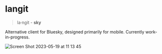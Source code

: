 # langit

> la‧ngit - **sky**

Alternative client for Bluesky, designed primarily for mobile. Currently work-in-progress.

![Screen Shot 2023-05-19 at 11 13 45](https://github.com/intrnl/langit/assets/20620901/805e5c70-50bf-4024-ad5d-64fd2e14555e)
